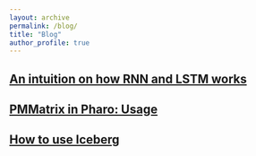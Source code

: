 ```yaml
---
layout: archive
permalink: /blog/
title: "Blog"
author_profile: true
---
```



## [An intuition on how RNN and LSTM works](https://ieee.nitk.ac.in/blog/an-intuition-on-how-RNN-and-LSTM-works/)

## [PMMatrix in Pharo: Usage](https://rakshit-p.medium.com/pmmatrix-in-pharo-usage-1ce387d3e54d)

## [How to use Iceberg](https://rakshit-p.medium.com/how-to-use-iceberg-2efc5f999b19)

